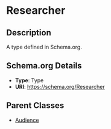 # Researcher

## Description
A type defined in Schema.org.

## Schema.org Details
- **Type**: Type
- **URI**: https://schema.org/Researcher

## Parent Classes
- [Audience](../Audience.md)

